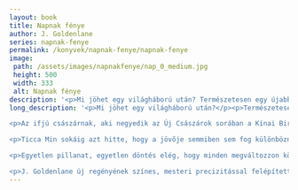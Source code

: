 ```yaml
---
layout: book
title: Napnak fénye
author: J. Goldenlane
series: napnak-fenye
permalink: /konyvek/napnak-fenye/napnak-fenye
image: 
 path: /assets/images/napnakfenye/nap_0_medium.jpg
 height: 500
 width: 333
 alt: Napnak fénye
description: '<p>Mi ​jöhet egy világháború után? Természetesen egy újabb világháború – állítja őfelsége, Tien Naga-Hai Huang-Ti, mert a történelem szerint az emberiség rendre elfelejti az atombombázás borzalmait, és mindig jön egy újabb Utolsó Háború. [...]</p>'
long_description: '<p>Mi ​jöhet egy világháború után?</p><p>Természetesen egy újabb világháború – állítja őfelsége, Tien Naga-Hai Huang-Ti, mert a történelem szerint az emberiség rendre elfelejti az atombombázás borzalmait, és mindig jön egy újabb Utolsó Háború.</p>

<p>Az ifjú császárnak, aki negyedik az Új Császárok sorában a Kínai Birodalom élén, rögtön a koronázása után leküzdhetetlennek látszó kihívásokkal kell szembenéznie: a kívülről fenyegető Ausztrál Föderáció mellett minden pillanatban számolnia kell a Birodalmon belüli riválisaival is.</p>

<p>Ticca Min sokáig azt hitte, hogy a jövője semmiben sem fog különbözni a kockanegyedek többi lakójának életétől. Jobb, ha az álmait még magának sem meri bevallani, csak elfogadja az egyetlen lehetséges utat.</p>

<p>Egyetlen pillanat, egyetlen döntés elég, hogy minden megváltozzon körülötte… és ami kezdetben csak izgalmas kalandnak tűnik, az idővel olyan események elindítója lesz, amellyel a Birodalom és a világ békéje is veszélybe kerül, az uralkodó és alattvalói sorsa pedig elválaszthatatlanul összefonódik.</p>

<p>J. Goldenlane új regényének színes, mesteri precizitással felépített világa kiváló érzékkel hozza össze a YA klasszikus elemeit, egy posztapokaliptikus világ képeit, és a finom humort – túllépve a megszokott kereteken, a fiatal és lélekben fiatal olvasók számára egyaránt emlékezetes módon mutatva be az új világrend meghatározó uralkodóházának intrikáit és a felnőttként helytálló fiatalok küzdelmeit.</p>'
---
```

